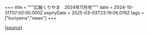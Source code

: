 +++
title = """広報くりやま　2024年11月号"""
date = 2024-10-31T07:00:00.000Z
expiryDate = 2025-03-03T23:19:06.076Z
tags = ["kuriyama","news"]
+++


[[source]](https://www.town.kuriyama.hokkaido.jp/site/koho/29253.html)
